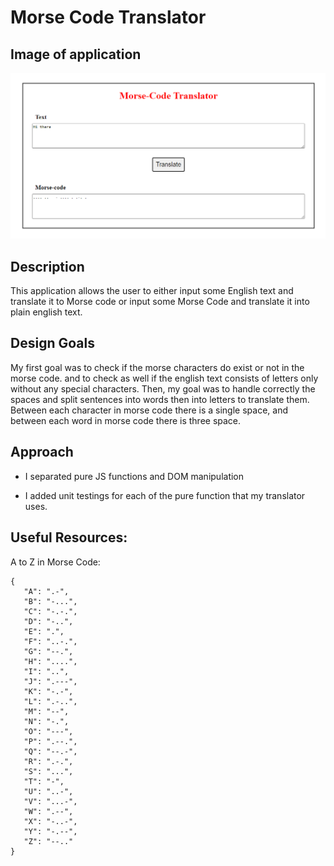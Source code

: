 # Morse Code Translator

## Image of application
<img src="morseCode.png">

## Description
This application allows the user to either input some English text and translate it to Morse code or input some Morse Code and translate it into plain english text.

## Design Goals
My first goal was to check if the morse characters do exist or not in the morse code. and to check as well if the english text consists of letters only without any special characters.
Then, my goal was to handle correctly the spaces and split sentences into words then into letters to translate them. Between each character in morse code there is a single space, and between each word in morse code there is three space. 

## Approach
-   I separated pure JS functions and DOM manipulation

-   I added unit testings for each of the pure function that my translator uses.

## Useful Resources:

A to Z in Morse Code:
```
{
   "A": ".-",
   "B": "-...",
   "C": "-.-.",
   "D": "-..",
   "E": ".",
   "F": "..-.",
   "G": "--.",
   "H": "....",
   "I": "..",
   "J": ".---",
   "K": "-.-",
   "L": ".-..",
   "M": "--",
   "N": "-.",
   "O": "---",
   "P": ".--.",
   "Q": "--.-",
   "R": ".-.",
   "S": "...",
   "T": "-",
   "U": "..-",
   "V": "...-",
   "W": ".--",
   "X": "-..-",
   "Y": "-.--",
   "Z": "--.."
}

```
